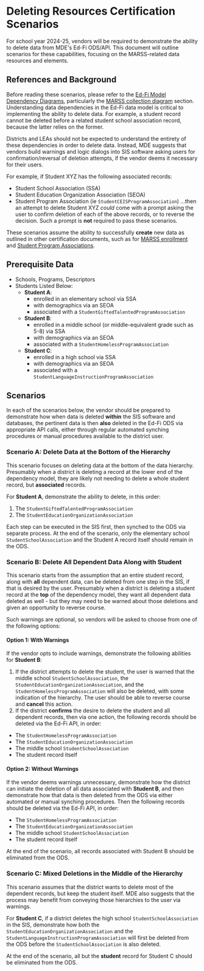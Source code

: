 # Deleting Resources Certification Scenarios
For school year 2024-25, vendors will be required to demonstrate the ability to delete data from MDE's Ed-Fi ODS/API. This document will outline scenarios for these capabilities, focusing on the MARSS-related data resources and elements.

## References and Background
Before reading these scenarios, please refer to the [Ed-Fi Model Dependency Diagrams](sis_test_plan_c_data_reqs.md#ed-fi-model-dependency), particularly the [MARSS collection diagram](sis_test_plan_c_data_reqs.md#marss-collection) section. Understanding data dependencies in the Ed-Fi data model is critical to implementing the ability to delete data. For example, a student record cannot be deleted before a related student school association record, because the latter relies on the former.

Districts and LEAs should not be expected to understand the entirety of these dependencies in order to delete data. Instead, MDE suggests that vendors build warnings and logic dialogs into SIS software asking users for confirmation/reversal of deletion attempts, if the vendor deems it necessary for their users.

For example, if Student XYZ has the following associated records:
- Student School Association (SSA)
- Student Education Organization Association (SEOA)
- Student Program Association (ie ``StudentCEISProgramAssociation``)
...then an attempt to delete Student XYZ *could* come with a prompt asking the user to confirm deletion of each of the above records, or to reverse the decision. Such a prompt is **not** required to pass these scenarios.

These scenarios assume the ability to successfully **create** new data as outlined in other certification documents, such as for [MARSS enrollment](sandbox_cert_b_marss.md) and [Student Program Associations](./sandbox_cert_c_spas.md).

## Prerequisite Data
- Schools, Programs, Descriptors
- Students Listed Below:
    - **Student A**:
        - enrolled in an elementary school via SSA
        - with demographics via an SEOA
        - associated with a ``StudentGiftedTalentedProgramAssociation``
    - **Student B**:
        - enrolled in a middle school (or middle-equivalent grade such as 5-8) via SSA
        - with demographics via an SEOA
        - associated with a ``StudentHomelessProgramAssociation``
    - **Student C**:
        - enrolled in a high school via SSA
        - with demographics via an SEOA
        - associated with a ``StudentLanguageInstructionProgramAssociation``

## Scenarios
In each of the scenarios below, the vendor should be prepared to demonstrate how when data is deleted **within** the SIS software and databases, the pertinent data is then **also** deleted in the Ed-Fi ODS via appropriate API calls, either through regular automated synching procedures or manual procedures available to the district user.

### Scenario A: Delete Data at the Bottom of the Hierarchy
This scenario focuses on deleting data at the bottom of the data hierarchy. Presumably when a district is deleting a record at the lower end of the dependency model, they are likely not needing to delete a whole student record, but **associated** records. 

For **Student A**, demonstrate the ability to delete, in this order:
1. The ``StudentGiftedTalentedProgramAssociation``
2. The ``StudentEducationOrganizationAssociation``

Each step can be executed in the SIS first, then synched to the ODS via separate process. At the end of the scenario, only the elementary school ``StudentSchoolAssociation`` and the Student A record itself should remain in the ODS.

### Scenario B: Delete All Dependent Data Along with Student
This scenario starts from the assumption that an entire student record, along with **all** dependent data, can be deleted from one step in the SIS, if that is desired by the user. Presumably when a district is deleting a student record at the **top** of the dependency model, they want all dependent data deleted as well - but they may need to be warned about those deletions and given an opportunity to reverse course. 

Such warnings are optional, so vendors will be asked to choose from one of the following options:

#### Option 1: With Warnings
If the vendor opts to include warnings, demonstrate the following abilities for **Student B**:
1. If the district attempts to delete the student, the user is warned that the middle school ``StudentSchoolAssociation``, the ``StudentEducationOrganizationAssociation``, and the ``StudentHomelessProgramAssociation`` will also be deleted, with some indication of the hierarchy. The user should be able to reverse course and **cancel** this action.
2. If the district **confirms** the desire to delete the student and all dependent records, then via one action, the following records should be deleted via the Ed-Fi API, in order:
- The ``StudentHomelessProgramAssociation``
- The ``StudentEducationOrganizationAssociation``
- The middle school ``StudentSchoolAssociation``
- The student record itself

#### Option 2: Without Warnings
If the vendor deems warnings unnecessary, demonstrate how the district can initiate the deletion of all data associated with  **Student B**, and then demonstrate how that data is then deleted from the ODS via either automated or manual synching procedures. Then the following records should be deleted via the Ed-Fi API, in order:
- The ``StudentHomelessProgramAssociation``
- The ``StudentEducationOrganizationAssociation``
- The middle school ``StudentSchoolAssociation``
- The student record itself

At the end of the scenario, all records associated with Student B should be eliminated from the ODS.

### Scenario C: Mixed Deletions in the Middle of the Hierarchy
This scenario assumes that the district wants to delete most of the dependent records, but keep the student itself. MDE also suggests that the process may benefit from conveying those hierarchies to the user via warnings.

For **Student C**, if a district deletes the high school ``StudentSchoolAssociation`` in the SIS, demonstrate how both the ``StudentEducationOrganizationAssociation`` and the ``StudentLanguageInstructionProgramAssociation`` will first be deleted from the ODS before the ``StudentSchoolAssociation`` is also deleted.

At the end of the scenario, all but the **student** record for Student C should be eliminated from the ODS.
